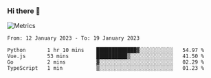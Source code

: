 ### Hi there 👋

![Metrics](https://github.com/radoapx/radoapx/blob/main/github-metrics.svg)

<!--START_SECTION:waka-->

```text
From: 12 January 2023 - To: 19 January 2023

Python       1 hr 10 mins    █████████████▓░░░░░░░░░░░   54.97 %
Vue.js       53 mins         ██████████▒░░░░░░░░░░░░░░   41.50 %
Go           2 mins          ▓░░░░░░░░░░░░░░░░░░░░░░░░   02.29 %
TypeScript   1 min           ▒░░░░░░░░░░░░░░░░░░░░░░░░   01.23 %
```

<!--END_SECTION:waka-->

<!--
**radoapx/radoapx** is a ✨ _special_ ✨ repository because its `README.md` (this file) appears on your GitHub profile.

Here are some ideas to get you started:

- 🔭 I’m currently working on ...
- 🌱 I’m currently learning ...
- 👯 I’m looking to collaborate on ...
- 🤔 I’m looking for help with ...
- 💬 Ask me about ...
- 📫 How to reach me: ...
- 😄 Pronouns: ...
- ⚡ Fun fact: ...
-->
